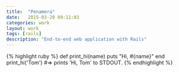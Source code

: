 ```yaml
---
title:  "Penamera"
date:   2015-03-20 09:11:03
categories: work
layout: work
tags: [rails]
description: "End-to-end web application with Rails"
---
```


{% highlight ruby %}
def print_hi(name)
  puts "Hi, #{name}"
end
print_hi('Tom')
#=> prints 'Hi, Tom' to STDOUT.
{% endhighlight %}
